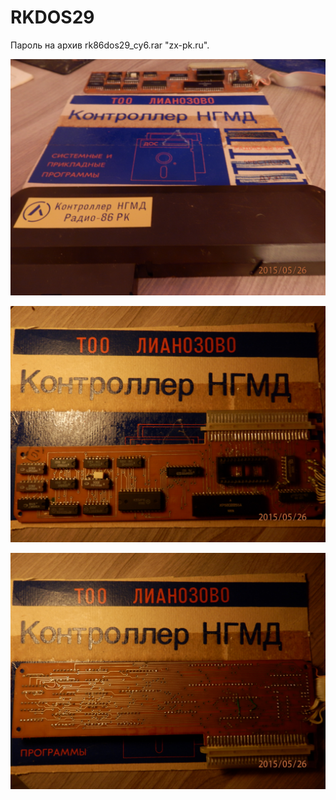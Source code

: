 # RKDOS29

Пароль на архив rk86dos29_cy6.rar "zx-pk.ru".


![Фото1](P5262252.JPG)

![Фото2](P5262255.JPG)

![Фото3](P5262256.JPG)
